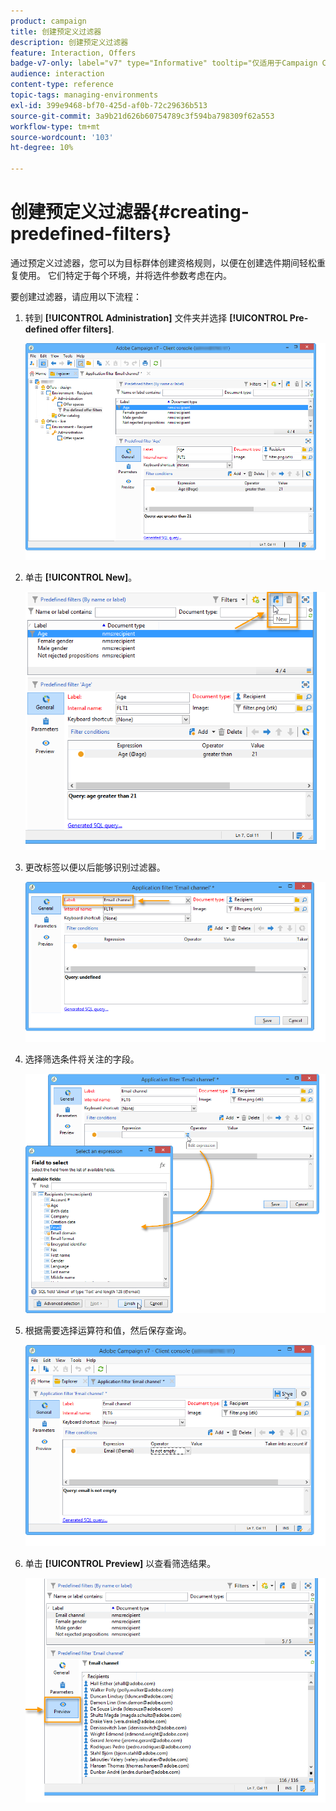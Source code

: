 ```yaml
---
product: campaign
title: 创建预定义过滤器
description: 创建预定义过滤器
feature: Interaction, Offers
badge-v7-only: label="v7" type="Informative" tooltip="仅适用于Campaign Classicv7"
audience: interaction
content-type: reference
topic-tags: managing-environments
exl-id: 399e9468-bf70-425d-af0b-72c29636b513
source-git-commit: 3a9b21d626b60754789c3f594ba798309f62a553
workflow-type: tm+mt
source-wordcount: '103'
ht-degree: 10%

---
```


# 创建预定义过滤器{#creating-predefined-filters}



通过预定义过滤器，您可以为目标群体创建资格规则，以便在创建选件期间轻松重复使用。 它们特定于每个环境，并将选件参数考虑在内。

要创建过滤器，请应用以下流程：

1. 转到 **[!UICONTROL Administration]** 文件夹并选择 **[!UICONTROL Pre-defined offer filters]**.

   ![](assets/offer_filter_create_005.png)

1. 单击 **[!UICONTROL New]**。

   ![](assets/offer_filter_create_001.png)

1. 更改标签以便以后能够识别过滤器。

   ![](assets/offer_filter_create_002.png)

1. 选择筛选条件将关注的字段。

   ![](assets/offer_filter_create_003.png)

1. 根据需要选择运算符和值，然后保存查询。

   ![](assets/offer_filter_create_004.png)

1. 单击 **[!UICONTROL Preview]** 以查看筛选结果。

   ![](assets/offer_filter_create_006.png)
